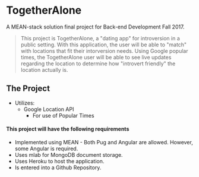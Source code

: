 # TogetherAlone
A MEAN-stack solution final project for Back-end Development Fall 2017.
> This project is TogetherAlone, a "dating app" for introversion in a public setting.  With this application, the user will be able to "match" with locations that fit their intorversion needs.  Using Google popular times, the TogetherAlone user will be able to see live updates regarding the location to determine how "introvert friendly" the location actually is. 

## The Project
* Utilizes:
  * Google Location API
    * For use of Popular Times

#### This project will have the following requirements
* Implemented using MEAN - Both Pug and Angular are allowed. However, some Angular is required.
* Uses mlab for MongoDB document storage. 
* Uses Heroku to host the application.
* Is entered into a Github Repository.
